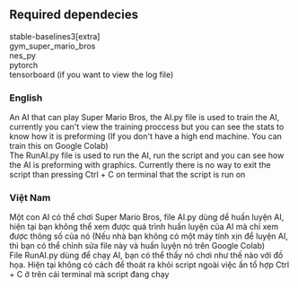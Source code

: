 ## Required dependecies
stable-baselines3[extra] <br />
gym_super_mario_bros <br />
nes_py <br />
pytorch <br />
tensorboard (if you want to view the log file)

### English
An AI that can play Super Mario Bros, the AI.py file is used to train the AI, currently you can't view the training proccess but you can see the stats to know how it is preforming
(If you don't have a high end machine. You can train this on Google Colab)<br />
The RunAI.py file is used to run the AI, run the script and you can see how the AI is preforming with graphics. Currently there is no way to exit the script than pressing Ctrl + C on terminal that the script is run on
### Việt Nam
Một con AI có thể chơi Super Mario Bros, file AI.py dùng dể huấn luyện AI, hiện tại bạn không thể xem được quá trình huấn luyện của AI mà chỉ xem được thông số của nó
(Nếu nhà bạn không có một máy tính xịn để luyện AI, thì bạn có thể chỉnh sửa file này và huấn luyện nó trên Google Colab)<br />
File RunAI.py dùng để chạy AI, bạn có thể thấy nó chơi như thế nào với đồ họa. Hiện tại không có cách để thoát ra khỏi script ngoài việc ấn tổ hợp Ctrl + C ở trên cái terminal mà script đang chạy
